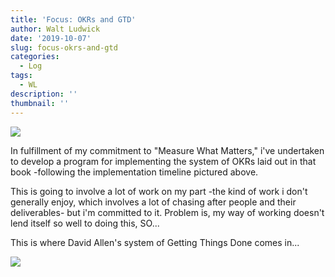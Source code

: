```yaml
---
title: 'Focus: OKRs and GTD'
author: Walt Ludwick
date: '2019-10-07'
slug: focus-okrs-and-gtd
categories:
  - Log
tags:
  - WL
description: ''
thumbnail: ''
---
```

![](/post/2019-10-07-focus-okrs-and-gtd_files/OKRmanagementTimeline.jpeg)

In fulfillment of my commitment to "Measure What Matters," i've undertaken to develop a program for implementing the system of OKRs laid out in that book -following the implementation timeline pictured above.

This is going to involve a lot of work on my part -the kind of work i don't generally enjoy, which involves a lot of chasing after people and their deliverables- but i'm committed to it.  Problem is, my way of working doesn't lend itself so well to doing this, SO... 

This is where David Allen's system of Getting Things Done comes in...

![](/post/2019-10-07-focus-okrs-and-gtd_files/GTD-processing.jpeg)